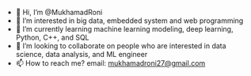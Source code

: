 - 👋 Hi, I’m @MukhamadRoni
- 👀 I’m interested in big data, embedded system and web programming
- 🌱 I’m currently learning machine learning modeling, deep learning, Python, C++, and SQL
- 💞️ I’m looking to collaborate on people who are interested in data science, data analysis, and ML engineer
- 📫 How to reach me? email: mukhamadroni27@gmail.com

<!---
MukhamadRoni/MukhamadRoni is a ✨ special ✨ repository because its `README.md` (this file) appears on your GitHub profile.
You can click the Preview link to take a look at your changes.
--->
